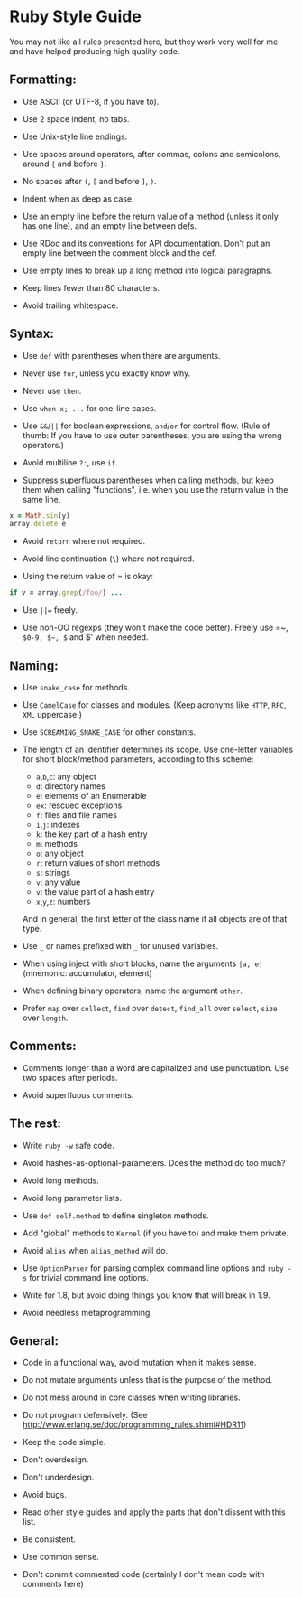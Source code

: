 # Ruby Style Guide

You may not like all rules presented here, but they work very well for
me and have helped producing high quality code.


## Formatting:

* Use ASCII (or UTF-8, if you have to).

* Use 2 space indent, no tabs.

* Use Unix-style line endings.

* Use spaces around operators, after commas, colons and semicolons,
  around `{` and before `}`.

* No spaces after `(`, `[` and before `]`, `)`.

* Indent when as deep as case.

* Use an empty line before the return value of a method (unless it
  only has one line), and an empty line between defs.

* Use RDoc and its conventions for API documentation.  Don't put an
  empty line between the comment block and the def.

* Use empty lines to break up a long method into logical paragraphs.

* Keep lines fewer than 80 characters.

* Avoid trailing whitespace.


## Syntax:

* Use `def` with parentheses when there are arguments.

* Never use `for`, unless you exactly know why.

* Never use `then`.

* Use `when x; ...` for one-line cases.

* Use `&&`/`||` for boolean expressions, `and`/`or` for control flow.  (Rule
  of thumb: If you have to use outer parentheses, you are using the
  wrong operators.)

* Avoid multiline `?:`, use `if`.

* Suppress superfluous parentheses when calling methods, but keep them
  when calling "functions", i.e. when you use the return value in the
  same line.

```ruby
x = Math.sin(y)
array.delete e
```

* Avoid `return` where not required.

* Avoid line continuation (`\`) where not required.

* Using the return value of = is okay:

```ruby
if v = array.grep(/foo/) ...
```

* Use `||=` freely.

* Use non-OO regexps (they won't make the code better).  Freely use
  =~, `$0-9, $~, $` and $' when needed.


## Naming:

* Use `snake_case` for methods.

* Use `CamelCase` for classes and modules.  (Keep acronyms like `HTTP`,
  `RFC`, `XML` uppercase.)

* Use `SCREAMING_SNAKE_CASE` for other constants.

* The length of an identifier determines its scope.  Use one-letter
  variables for short block/method parameters, according to this
  scheme:

    - `a`,`b`,`c`: any object
    - `d`: directory names
    - `e`: elements of an Enumerable
    - `ex`: rescued exceptions
    - `f`: files and file names
    - `i`,`j`: indexes
    - `k`: the key part of a hash entry
    - `m`: methods
    - `o`: any object
    - `r`: return values of short methods
    - `s`: strings
    - `v`: any value
    - `v`: the value part of a hash entry
    - `x`,`y`,`z`: numbers

  And in general, the first letter of the class name if all objects
  are of that type.

* Use `_` or names prefixed with `_` for unused variables.

* When using inject with short blocks, name the arguments `|a, e|`
  (mnemonic: accumulator, element)

* When defining binary operators, name the argument `other`.

* Prefer `map` over `collect`, `find` over `detect`, `find_all` over
  `select`, `size` over `length`.


## Comments:

* Comments longer than a word are capitalized and use punctuation.
  Use two spaces after periods.

* Avoid superfluous comments.


## The rest:

* Write `ruby -w` safe code.

* Avoid hashes-as-optional-parameters.  Does the method do too much?

* Avoid long methods.

* Avoid long parameter lists.

* Use `def self.method` to define singleton methods.

* Add "global" methods to `Kernel` (if you have to) and make them private.

* Avoid `alias` when `alias_method` will do.

* Use `OptionParser` for parsing complex command line options and
  `ruby -s` for trivial command line options.

* Write for 1.8, but avoid doing things you know that will break in 1.9.

* Avoid needless metaprogramming.


## General:

* Code in a functional way, avoid mutation when it makes sense.

* Do not mutate arguments unless that is the purpose of the method.

* Do not mess around in core classes when writing libraries.

* Do not program defensively.
  (See http://www.erlang.se/doc/programming_rules.shtml#HDR11)

* Keep the code simple.

* Don't overdesign.

* Don't underdesign.

* Avoid bugs.

* Read other style guides and apply the parts that don't dissent with
  this list.

* Be consistent.

* Use common sense.

* Don't commit commented code (certainly I don't mean code with comments here)
